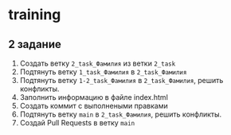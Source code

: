 # training

## 2 задание

1. Создать ветку `2_task_Фамилия`  из ветки `2_task` 
2. Подтянуть ветку `1_task_Фамилия` в `2_task_Фамилия`
3. Подтянуть ветку `1-2_task_Фамилия` в `2_task_Фамилия`, решить конфликты.
4. Заполнить информацию в файле index.html
5. Создать коммит с выполнеными правками
4. Подтянуть ветку `main` в `2_task_Фамилия`, решить конфликты.
5. Создай Pull Requests в ветку `main`

